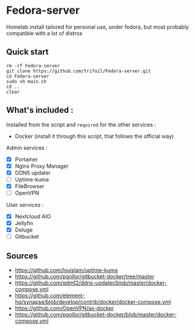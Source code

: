 # Fedora-server

Homelab install tailored for personal use, under fedora, but most probably compatible with a lot of distros

## Quick start

```
rm -rf Fedora-server
git clone https://github.com/trifoil/Fedora-server.git
cd Fedora-server
sudo sh main.sh
cd ..
clear
```

## What's included :

Installed from the script and ```required``` for the other services : 

* Docker (install it through this script, that follows the official way)

Admin services :

- [x] Portainer
- [x]  Nginx Proxy Manager
- [x]  DDNS updater
- [ ] Uptime-kuma
- [x]  FileBrowser
- [ ] OpenVPN

User services :

- [x]  Nextcloud AIO
- [x]  Jellyfin
- [x]  Deluge
- [ ]  Gitbucket

## Sources

* https://github.com/louislam/uptime-kuma
* https://github.com/pgollor/gitbucket-docker/tree/master
* https://github.com/qdm12/ddns-updater/blob/master/docker-compose.yml
* https://github.com/element-hq/synapse/blob/develop/contrib/docker/docker-compose.yml
* https://github.com/OpenVPN/as-docker
* https://github.com/pgollor/gitbucket-docker/blob/master/docker-compose.yml
